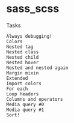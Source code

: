 # sass_scss
Tasks

    Always debugging!
    Colors
    Nested tag
    Nested class
    Nested child
    Nested hover
    Nested and nested again
    Margin mixin
    Extended
    Import colors
    For each
    Loop Headers
    Columns and operators
    Media query #0
    Media query #1
    Sort!

